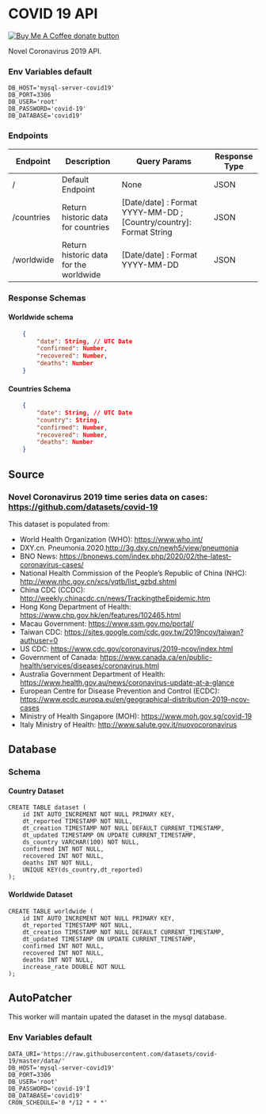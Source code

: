 # COVID 19 API
<span class="badge-buymeacoffee"><a href="https://www.paypal.me/AndresMorelosCO" title="Donate to this project using Buy Me A Coffee"><img src="https://img.shields.io/badge/buy%20me%20a%20coffee-donate-yellow.svg" alt="Buy Me A Coffee donate button" /></a></span>

Novel Coronavirus 2019 API.


### Env Variables default

``` dotenv
DB_HOST='mysql-server-covid19'
DB_PORT=3306
DB_USER='root'
DB_PASSWORD='covid-19'
DB_DATABASE='covid19'
```

### Endpoints

|  Endpoint  | Description | Query Params  |  Response Type  |   
|---|---|---|---|
| /  | Default Endpoint | None |  JSON  |
| /countries  | Return historic data for countries | [Date/date] : Format YYYY-MM-DD ; [Country/country]: Format String|  JSON  | 
| /worldwide  | Return historic data for the worldwide | [Date/date] : Format YYYY-MM-DD |  JSON  | 

### Response Schemas

#### Worldwide schema

``` JSON
    {
        "date": String, // UTC Date
        "confirmed": Number,
        "recovered": Number,
        "deaths": Number
    }
```

#### Countries Schema

``` JSON
    {
        "date": String, // UTC Date
        "country": String,
        "confirmed": Number,
        "recovered": Number,
        "deaths": Number
    }
```

## Source 
### Novel Coronavirus 2019 time series data on cases: https://github.com/datasets/covid-19

This dataset is populated from: 

* World Health Organization (WHO): https://www.who.int/
* DXY.cn. Pneumonia.2020.http://3g.dxy.cn/newh5/view/pneumonia
* BNO News: https://bnonews.com/index.php/2020/02/the-latest-coronavirus-cases/
* National Health Commission of the People’s Republic of China (NHC): http://www.nhc.gov.cn/xcs/yqtb/list_gzbd.shtml
* China CDC (CCDC): http://weekly.chinacdc.cn/news/TrackingtheEpidemic.htm
* Hong Kong Department of Health: https://www.chp.gov.hk/en/features/102465.html
* Macau Government: https://www.ssm.gov.mo/portal/
* Taiwan CDC: https://sites.google.com/cdc.gov.tw/2019ncov/taiwan?authuser=0
* US CDC: https://www.cdc.gov/coronavirus/2019-ncov/index.html
* Government of Canada: https://www.canada.ca/en/public-health/services/diseases/coronavirus.html
* Australia Government Department of Health: https://www.health.gov.au/news/coronavirus-update-at-a-glance
* European Centre for Disease Prevention and Control (ECDC): https://www.ecdc.europa.eu/en/geographical-distribution-2019-ncov-cases
* Ministry of Health Singapore (MOH): https://www.moh.gov.sg/covid-19
* Italy Ministry of Health: http://www.salute.gov.it/nuovocoronavirus

## Database

### Schema

#### Country Dataset

``` mysql
CREATE TABLE dataset (
    id INT AUTO_INCREMENT NOT NULL PRIMARY KEY,
    dt_reported TIMESTAMP NOT NULL,
    dt_creation TIMESTAMP NOT NULL DEFAULT CURRENT_TIMESTAMP,
    dt_updated TIMESTAMP ON UPDATE CURRENT_TIMESTAMP,
    ds_country VARCHAR(100) NOT NULL,
    confirmed INT NOT NULL,
    recovered INT NOT NULL,
    deaths INT NOT NULL,
    UNIQUE KEY(ds_country,dt_reported) 
);
```

#### Worldwide Dataset

``` mysql
CREATE TABLE worldwide (
    id INT AUTO_INCREMENT NOT NULL PRIMARY KEY,
    dt_reported TIMESTAMP NOT NULL,
    dt_creation TIMESTAMP NOT NULL DEFAULT CURRENT_TIMESTAMP,
    dt_updated TIMESTAMP ON UPDATE CURRENT_TIMESTAMP,
    confirmed INT NOT NULL,
    recovered INT NOT NULL,
    deaths INT NOT NULL,
    increase_rate DOUBLE NOT NULL
);
```

## AutoPatcher

This worker will mantain upated the dataset in the mysql database.

### Env Variables default

``` dotenv
DATA_URI='https://raw.githubusercontent.com/datasets/covid-19/master/data/'
DB_HOST='mysql-server-covid19'
DB_PORT=3306
DB_USER='root'
DB_PASSWORD='covid-19'Î
DB_DATABASE='covid19'
CRON_SCHEDULE='0 */12 * * *'
```


